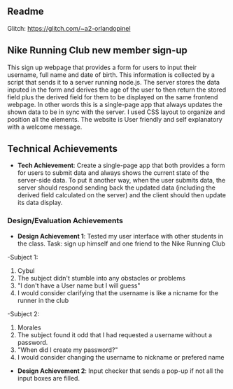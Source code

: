 Readme 
---

Glitch: https://glitch.com/~a2-orlandopinel

## Nike Running Club new member sign-up
This sign up webpage that provides a form for users to input their username, full name and date of birth. This information is collected by a script that sends it to a server running node.js. The server stores the data inputed in the form and derives the age of the user to then return the stored field plus the derived field for them to be displayed on the same frontend webpage. In other words this is a single-page app that always updates the shown data to be in sync with the server. I used CSS layout to organize and position all the elements. The website is User friendly and self explanatory with a welcome message.
## Technical Achievements
- **Tech Achievement**: Create a single-page app that both provides a form for users to submit data and always shows the current state of the server-side data. To put it another way, when the user submits data, the server should respond sending back the updated data (including the derived field calculated on the server) and the client should then update its data display.

### Design/Evaluation Achievements
- **Design Achievement 1**: Tested my user interface with other students in the class.
 Task: sign up himself and one friend to the Nike Running Club

-Subject 1:
1. Cybul
2. The subject didn't stumble into any obstacles or problems
3. "I don't have a User name but I will guess"
4. I would consider clarifying that the username is like a nicname for the runner in the club

-Subject 2:
1. Morales
2. The subject found it odd that I had requested a username without a password.
3. "When did I create my password?"
4. I would consider changing the username to nickname or prefered name

- **Design Achievement 2**: Input checker that sends a pop-up if not all the input boxes are filled.
